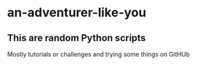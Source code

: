 # an-adventurer-like-you
## This are random Python scripts
Mostly tutorials or challenges and trying some things on GitHUb
